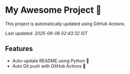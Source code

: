 # My Awesome Project 🚀

This project is automatically updated using GitHub Actions.

_Last updated: 2025-08-06 02:43:32 IST_

## Features
- Auto-update README using Python 🐍
- Auto Git push with GitHub Actions 🤖
